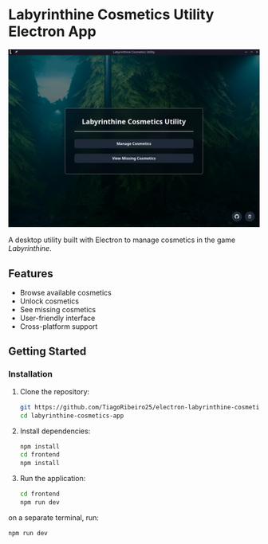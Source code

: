 # Labyrinthine Cosmetics Utility Electron App

![App Screenshot](./screenshot.png) <!-- Replace with your actual image path -->

A desktop utility built with Electron to manage cosmetics in the game _Labyrinthine_.

## Features

- Browse available cosmetics
- Unlock cosmetics
- See missing cosmetics
- User-friendly interface
- Cross-platform support

## Getting Started

### Installation

1. Clone the repository:
   ```bash
   git https://github.com/TiagoRibeiro25/electron-labyrinthine-cosmetics-utility.git
   cd labyrinthine-cosmetics-app
   ```
2. Install dependencies:
   ```bash
   npm install
   cd frontend
   npm install
   ```
3. Run the application:
   ```bash
   cd frontend
   npm run dev
   ```
on a separate terminal, run:
   ```bash
   npm run dev
   ```
